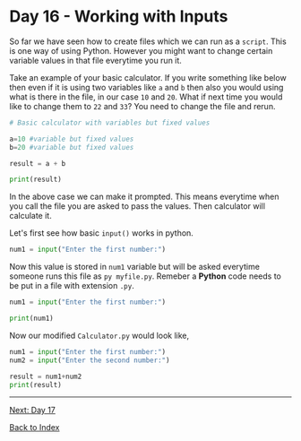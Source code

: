 # Day 16 - Working with Inputs

So far we have seen how to create files which we can run as a `script`. This is one way of using Python. However you might want to change certain variable values in that file everytime you run it.

Take an example of your basic calculator. If you write something like below then even if it is using two variables like `a` and `b` then also you would using what is there in the file, in our case `10` and `20`. What if next time you would like to change them to `22` and `33`? You need to change the file and rerun.

```python
# Basic calculator with variables but fixed values 

a=10 #variable but fixed values
b=20 #variable but fixed values

result = a + b 

print(result)
```

In the above case we can make it prompted. This means everytime when you call the file you are asked to pass the values. Then calculator will calculate it.

Let's first see how basic `input()` works in python.

```python
num1 = input("Enter the first number:")
```

Now this value is stored in `num1` variable but will be asked everytime someone runs this file as `py myfile.py`. Remeber a **Python** code needs to be put in a file with extension `.py`.

```python
num1 = input("Enter the first number:")

print(num1)
```

Now our modified `Calculator.py` would look like,

```python
num1 = input("Enter the first number:")
num2 = input("Enter the second number:")

result = num1+num2
print(result)
```

<!--
## Watch the video

[Video link](https://www.youtube.com/watch?v=)

## Day 16 - Excercise
-->

---
[Next: Day 17](17-day17.md)

[Back to Index](index.md)
